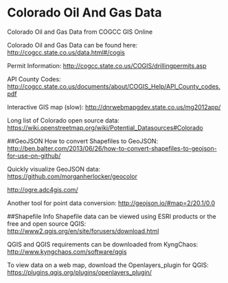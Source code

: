 # Colorado Oil And Gas Data
Colorado Oil and Gas Data from COGCC GIS Online

Colorado Oil and Gas Data can be found here:  http://cogcc.state.co.us/data.html#/cogis

Permit Information: http://cogcc.state.co.us/COGIS/drillingpermits.asp

API County Codes: http://cogcc.state.co.us/documents/about/COGIS_Help/API_County_codes.pdf

Interactive GIS map (slow):  http://dnrwebmapgdev.state.co.us/mg2012app/

Long list of Colorado open source data: https://wiki.openstreetmap.org/wiki/Potential_Datasources#Colorado

##GeoJSON
How to convert Shapefiles to GeoJSON: 
http://ben.balter.com/2013/06/26/how-to-convert-shapefiles-to-geojson-for-use-on-github/

Quickly visualize GeoJSON data:  https://github.com/morganherlocker/geocolor

http://ogre.adc4gis.com/

Another tool for point data conversion: http://geojson.io/#map=2/20.1/0.0


##Shapefile Info
Shapefile data can be viewed using ESRI products or the free and open source QGIS: http://www2.qgis.org/en/site/forusers/download.html

QGIS and QGIS requirements can be downloaded from KyngChaos: http://www.kyngchaos.com/software/qgis

To view data on a web map, download the Openlayers_plugin for QGIS:
https://plugins.qgis.org/plugins/openlayers_plugin/

